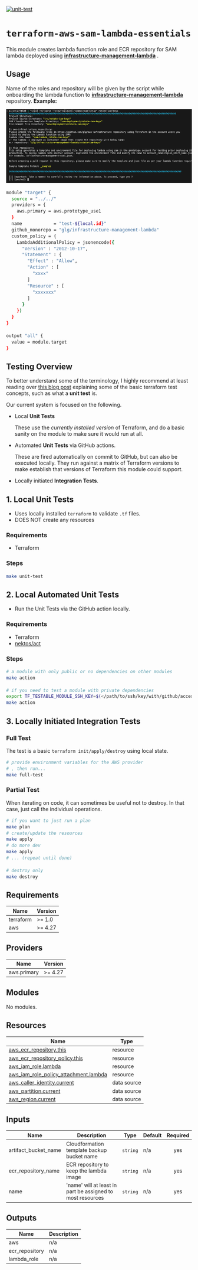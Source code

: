 [![unit-test](../../../actions/workflows/unit-test.yml/badge.svg)](../../../actions/workflows/unit-test.yml)

# `terraform-aws-sam-lambda-essentials`

This module creates lambda function role and ECR repository for SAM lambda deployed using **[infrastructure-management-lambda](https://github.com/glg/infrastructure-management-lambda)** .

## Usage

Name of the roles and repository will be given by the script while onboarding the lambda function to **[infrastructure-management-lambda](https://github.com/glg/infrastructure-management-lambda)**
repository.
**Example:**

![1702979388471](image/README/1702979388471.png)

```bash
module "target" {
  source = "../../"
  providers = {
    aws.primary = aws.prototype_use1
  }
  name            = "test-${local.id}"
  github_monorepo = "glg/infrastructure-management-lambda"
  custom_policy = {
    LambdaAdditionalPolicy = jsonencode({
      "Version" : "2012-10-17",
      "Statement" : {
        "Effect" : "Allow",
        "Action" : [
          "xxxx"
        ]
        "Resource" : [
          "xxxxxxx"
        ]
      }
    })
  }
}

output "all" {
  value = module.target
}
```

## Testing Overview

To better understand some of the terminology, I highly recommend at least reading over [this blog post](https://www.hashicorp.com/blog/testing-hashicorp-terraform) explaining some of the basic terraform test concepts, such as what a **unit test** is.

Our current system is focused on the following.

- Local **Unit Tests**

  These use the *currently installed version* of Terraform, and do a basic sanity on the module to make sure it would run at all.
- Automated **Unit Tests** via GitHub actions.

  These are fired automatically on commit to GitHub, but can also be executed locally.  They run against a matrix of Terraform versions to make establish that versions of Terraform this module could support.
- Locally initiated **Integration Tests**.

## 1. Local Unit Tests

- Uses locally installed `terraform` to validate `.tf` files.
- DOES NOT create any resources

### Requirements

- Terraform

### Steps

```bash
make unit-test
```

## 2. Local Automated Unit Tests

- Run the Unit Tests via the GitHub action locally.

### Requirements

- Terraform
- [nektos/act](https://github.com/nektos/act)

### Steps

```bash
# a module with only public or no dependencies on other modules
make action

# if you need to test a module with private dependencies
export TF_TESTABLE_MODULE_SSH_KEY=$(</path/to/ssh/key/with/github/access)
make action
```

## 3. Locally Initiated Integration Tests

### Full Test

The test is a basic `terraform init/apply/destroy` using local state.

```bash
# provide environment variables for the AWS provider
# , then run...
make full-test
```

### Partial Test

When iterating on code, it can sometimes be useful not to destroy.  In that case, just call the individual operations.

```bash
# if you want to just run a plan
make plan
# create/update the resources
make apply
# do more dev
make apply
# ... (repeat until done)

# destroy only
make destroy
```

<!-- BEGIN_TF_DOCS -->

## Requirements

| Name      | Version |
| --------- | ------- |
| terraform | >= 1.0  |
| aws       | >= 4.27 |

## Providers

| Name        | Version |
| ----------- | ------- |
| aws.primary | >= 4.27 |

## Modules

No modules.

## Resources

| Name                                                                                                                                         | Type        |
| -------------------------------------------------------------------------------------------------------------------------------------------- | ----------- |
| [aws_ecr_repository.this](https://registry.terraform.io/providers/hashicorp/aws/latest/docs/resources/ecr_repository)                           | resource    |
| [aws_ecr_repository_policy.this](https://registry.terraform.io/providers/hashicorp/aws/latest/docs/resources/ecr_repository_policy)             | resource    |
| [aws_iam_role.lambda](https://registry.terraform.io/providers/hashicorp/aws/latest/docs/resources/iam_role)                                     | resource    |
| [aws_iam_role_policy_attachment.lambda](https://registry.terraform.io/providers/hashicorp/aws/latest/docs/resources/iam_role_policy_attachment) | resource    |
| [aws_caller_identity.current](https://registry.terraform.io/providers/hashicorp/aws/latest/docs/data-sources/caller_identity)                   | data source |
| [aws_partition.current](https://registry.terraform.io/providers/hashicorp/aws/latest/docs/data-sources/partition)                               | data source |
| [aws_region.current](https://registry.terraform.io/providers/hashicorp/aws/latest/docs/data-sources/region)                                     | data source |

## Inputs

| Name                   | Description                                                | Type       | Default | Required |
| ---------------------- | ---------------------------------------------------------- | ---------- | ------- | :------: |
| artifact\_bucket\_name | Cloudformation template backup bucket name                 | `string` | n/a     |   yes   |
| ecr\_repository\_name  | ECR repository to keep the lambda image                    | `string` | n/a     |   yes   |
| name                   | 'name' will at least in part be assigned to most resources | `string` | n/a     |   yes   |

## Outputs

| Name            | Description |
| --------------- | ----------- |
| aws             | n/a         |
| ecr\_repository | n/a         |
| lambda\_role    | n/a         |

<!-- END_TF_DOCS -->
